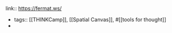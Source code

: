 ---
---

link:: https://fermat.ws/

- tags:: [[THINKCamp]], [[Spatial Canvas]], #[[tools for thought]]
-